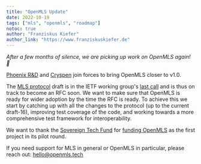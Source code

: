 ```yaml
---
title: "OpenMLS Update"
date: 2022-10-19
tags: ["mls", "openmls", "roadmap"]
notoc: true
author: "Franziskus Kiefer"
author_link: "https://www.franziskuskiefer.de"
---
```


_After a few months of silence, we are picking up work on OpenMLS again! 🎉_

[Phoenix R&D] and [Cryspen] join forces to bring OpenMLS closer to v1.0.

The [MLS protocol] draft is in the IETF working group's [last call] and is thus
on track to become an RFC soon.
We want to make sure that OpenMLS is ready for wider adoption by the time the
RFC is ready.
To achieve this we start by catching up with all the changes to the protocol
(up to the current draft-16), improving test coverage of the code, and working
towards a more comprehensive test framework for interoperability.

We want to thank the [Sovereign Tech Fund] for [funding OpenMLS]
as the first project in its pilot round.

If you need support for MLS in general or OpenMLS in particular, please reach
out: [hello@openmls.tech]

[phoenix r&d]: https://phnx.im/
[cryspen]: https://www.cryspen.com
[mls protocol]: https://messaginglayersecurity.rocks/mls-protocol/draft-ietf-mls-protocol.html
[last call]: https://mailarchive.ietf.org/arch/msg/mls/bOhxmpo70T-ikDd40OqQfst64gE/
[Sovereign Tech Fund]: https://sovereigntechfund.de/en
[funding OpenMLS]: https://sovereigntechfund.de/openmls_en.html
[hello@openmls.tech]: mailto:hello@openmls.tech
